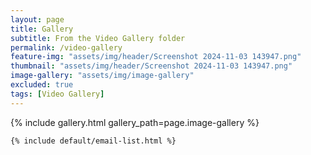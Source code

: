 ```yaml
---
layout: page
title: Gallery
subtitle: From the Video Gallery folder
permalink: /video-gallery
feature-img: "assets/img/header/Screenshot 2024-11-03 143947.png"
thumbnail: "assets/img/header/Screenshot 2024-11-03 143947.png"
image-gallery: "assets/img/image-gallery"
excluded: true
tags: [Video Gallery]
---
```



{% include gallery.html gallery_path=page.image-gallery %}

    {% include default/email-list.html %}

<script>
    const lightbox = document.createElement('div')
lightbox.id = 'lightbox'
document.body.appendChild(lightbox)

const images = document.querySelectorAll('.post-content img')
images.forEach(image => {
  image.addEventListener('click', e => {
    lightbox.classList.add('active')
    const img = document.createElement('img')
    img.src = image.src
    while (lightbox.firstChild) {
      lightbox.removeChild(lightbox.firstChild)
    }
    lightbox.appendChild(img)
  })
})

lightbox.addEventListener('click', e => {
  if (e.target !== e.currentTarget) return
  lightbox.classList.remove('active')
})
</script>